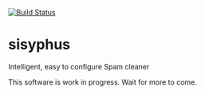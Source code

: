 [![Build Status](https://travis-ci.org/carlostrub/sisyphus.svg?branch=master)](https://travis-ci.org/carlostrub/sisyphus)

# sisyphus
Intelligent, easy to configure Spam cleaner

This software is work in progress. Wait for more to come.
